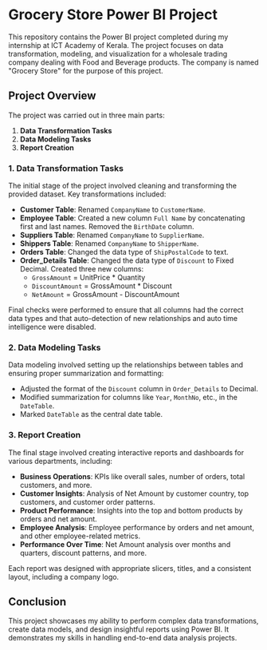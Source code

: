# Grocery Store Power BI Project

This repository contains the Power BI project completed during my internship at ICT Academy of Kerala. The project focuses on data transformation, modeling, and visualization for a wholesale trading company dealing with Food and Beverage products. The company is named "Grocery Store" for the purpose of this project.

## Project Overview

The project was carried out in three main parts:

1. **Data Transformation Tasks**
2. **Data Modeling Tasks**
3. **Report Creation**

### 1. Data Transformation Tasks

The initial stage of the project involved cleaning and transforming the provided dataset. Key transformations included:

- **Customer Table**: Renamed `CompanyName` to `CustomerName`.
- **Employee Table**: Created a new column `Full Name` by concatenating first and last names. Removed the `BirthDate` column.
- **Suppliers Table**: Renamed `CompanyName` to `SupplierName`.
- **Shippers Table**: Renamed `CompanyName` to `ShipperName`.
- **Orders Table**: Changed the data type of `ShipPostalCode` to text.
- **Order_Details Table**: Changed the data type of `Discount` to Fixed Decimal. Created three new columns:
  - `GrossAmount` = UnitPrice * Quantity
  - `DiscountAmount` = GrossAmount * Discount
  - `NetAmount` = GrossAmount - DiscountAmount

Final checks were performed to ensure that all columns had the correct data types and that auto-detection of new relationships and auto time intelligence were disabled.

### 2. Data Modeling Tasks

Data modeling involved setting up the relationships between tables and ensuring proper summarization and formatting:

- Adjusted the format of the `Discount` column in `Order_Details` to Decimal.
- Modified summarization for columns like `Year`, `MonthNo`, etc., in the `DateTable`.
- Marked `DateTable` as the central date table.

### 3. Report Creation

The final stage involved creating interactive reports and dashboards for various departments, including:

- **Business Operations**: KPIs like overall sales, number of orders, total customers, and more.
- **Customer Insights**: Analysis of Net Amount by customer country, top customers, and customer order patterns.
- **Product Performance**: Insights into the top and bottom products by orders and net amount.
- **Employee Analysis**: Employee performance by orders and net amount, and other employee-related metrics.
- **Performance Over Time**: Net Amount analysis over months and quarters, discount patterns, and more.

Each report was designed with appropriate slicers, titles, and a consistent layout, including a company logo.


## Conclusion

This project showcases my ability to perform complex data transformations, create data models, and design insightful reports using Power BI. It demonstrates my skills in handling end-to-end data analysis projects.